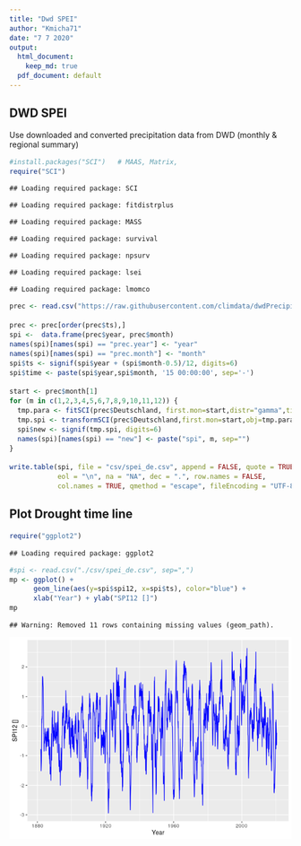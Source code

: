 ```yaml
---
title: "Dwd SPEI"
author: "Kmicha71"
date: "7 7 2020"
output:
  html_document: 
    keep_md: true
  pdf_document: default
---
```




## DWD SPEI

Use downloaded and converted precipitation data from DWD (monthly & regional summary)


```r
#install.packages("SCI")   # MAAS, Matrix, 
require("SCI")
```

```
## Loading required package: SCI
```

```
## Loading required package: fitdistrplus
```

```
## Loading required package: MASS
```

```
## Loading required package: survival
```

```
## Loading required package: npsurv
```

```
## Loading required package: lsei
```

```
## Loading required package: lmomco
```

```r
prec <- read.csv("https://raw.githubusercontent.com/climdata/dwdPrecipitation/master/csv/monthly_precipitation_de.csv", sep=",")

prec <- prec[order(prec$ts),]
spi <-  data.frame(prec$year, prec$month)
names(spi)[names(spi) == "prec.year"] <- "year"
names(spi)[names(spi) == "prec.month"] <- "month"
spi$ts <- signif(spi$year + (spi$month-0.5)/12, digits=6)
spi$time <- paste(spi$year,spi$month, '15 00:00:00', sep='-')

start <- prec$month[1]
for (m in c(1,2,3,4,5,6,7,8,9,10,11,12)) {
  tmp.para <- fitSCI(prec$Deutschland, first.mon=start,distr="gamma",time.scale=m,p0=TRUE)
  tmp.spi <- transformSCI(prec$Deutschland,first.mon=start,obj=tmp.para)
  spi$new <- signif(tmp.spi, digits=6)
  names(spi)[names(spi) == "new"] <- paste("spi", m, sep="")
}

write.table(spi, file = "csv/spei_de.csv", append = FALSE, quote = TRUE, sep = ",",
            eol = "\n", na = "NA", dec = ".", row.names = FALSE,
            col.names = TRUE, qmethod = "escape", fileEncoding = "UTF-8")
```




## Plot Drought time line


```r
require("ggplot2")
```

```
## Loading required package: ggplot2
```

```r
#spi <- read.csv("./csv/spei_de.csv", sep=",")
mp <- ggplot() +
      geom_line(aes(y=spi$spi12, x=spi$ts), color="blue") +
      xlab("Year") + ylab("SPI12 []")
mp
```

```
## Warning: Removed 11 rows containing missing values (geom_path).
```

![](README_files/figure-html/plot-1.png)<!-- -->




